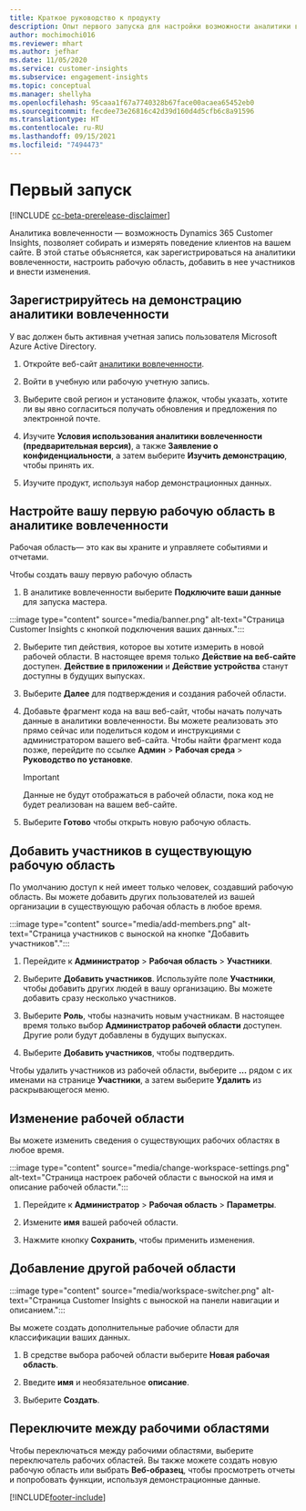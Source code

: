 ```yaml
---
title: Краткое руководство к продукту
description: Опыт первого запуска для настройки возможности аналитики вовлеченности.
author: mochimochi016
ms.reviewer: mhart
ms.author: jefhar
ms.date: 11/05/2020
ms.service: customer-insights
ms.subservice: engagement-insights
ms.topic: conceptual
ms.manager: shellyha
ms.openlocfilehash: 95caaa1f67a7740328b67face00acaea65452eb0
ms.sourcegitcommit: fecdee73e26816c42d39d160d4d5cfb6c8a91596
ms.translationtype: HT
ms.contentlocale: ru-RU
ms.lasthandoff: 09/15/2021
ms.locfileid: "7494473"
---
```

# <a name="first-run-experience"></a>Первый запуск

[!INCLUDE [cc-beta-prerelease-disclaimer](includes/cc-beta-prerelease-disclaimer.md)]

Аналитика вовлеченности — возможность Dynamics 365 Customer Insights, позволяет собирать и измерять поведение клиентов на вашем сайте. В этой статье объясняется, как зарегистрироваться на аналитики вовлеченности, настроить рабочую область, добавить в нее участников и внести изменения.

## <a name="sign-up-for-a-demo-of-engagement-insights"></a>Зарегистрируйтесь на демонстрацию аналитики вовлеченности

У вас должен быть активная учетная запись пользователя Microsoft Azure Active Directory. 

1. Откройте веб-сайт [аналитики вовлеченности](https://home.ci.ai.dynamics.com/app/engagement-insights). 

1. Войти в учебную или рабочую учетную запись.

1. Выберите свой регион и установите флажок, чтобы указать, хотите ли вы явно согласиться получать обновления и предложения по электронной почте.

1. Изучите **Условия использования аналитики вовлеченности (предварительная версия)**, а также **Заявление о конфиденциальности**, а затем выберите **Изучить демонстрацию**, чтобы принять их.

1. Изучите продукт, используя набор демонстрационных данных. 

## <a name="set-up-your-first-workspace-in-engagement-insights"></a>Настройте вашу первую рабочую область в аналитике вовлеченности

Рабочая область— это как вы храните и управляете событиями и отчетами.

Чтобы создать вашу первую рабочую область

1. В аналитике вовлеченности выберите **Подключите ваши данные** для запуска мастера. 

:::image type="content" source="media/banner.png" alt-text="Страница Customer Insights с кнопкой подключения ваших данных.":::

2. Выберите тип действия, которое вы хотите измерить в новой рабочей области. В настоящее время только **Действие на веб-сайте** доступен. **Действие в приложении** и **Действие устройства** станут доступны в будущих выпусках.

1. Выберите **Далее** для подтверждения и создания рабочей области.

1. Добавьте фрагмент кода на ваш веб-сайт, чтобы начать получать данные в аналитики вовлеченности. Вы можете реализовать это прямо сейчас или поделиться кодом и инструкциями с администратором вашего веб-сайта. Чтобы найти фрагмент кода позже, перейдите по ссылке **Админ** > **Рабочая среда** > **Руководство по установке**.

   > [!IMPORTANT]
   > Данные не будут отображаться в рабочей области, пока код не будет реализован на вашем веб-сайте.

1. Выберите **Готово** чтобы открыть новую рабочую область. 

## <a name="add-members-to-an-existing-workspace"></a>Добавить участников в существующую рабочую область

По умолчанию доступ к ней имеет только человек, создавший рабочую область. Вы можете добавить других пользователей из вашей организации в существующую рабочая область в любое время.

:::image type="content" source="media/add-members.png" alt-text="Страница участников с выноской на кнопке &quot;Добавить участников&quot;.":::

1. Перейдите к **Администратор** > **Рабочая область** > **Участники**.

2. Выберите **Добавить участников**. Используйте поле **Участники**, чтобы добавить других людей в вашу организацию. Вы можете добавить сразу несколько участников.

3. Выберите **Роль**, чтобы назначить новым участникам. В настоящее время только выбор **Администратор рабочей области** доступен. Другие роли будут добавлены в будущих выпусках.

4. Выберите **Добавить участников**, чтобы подтвердить.

Чтобы удалить участников из рабочей области, выберите **...** рядом с их именами на странице **Участники**, а затем выберите **Удалить** из раскрывающегося меню.

## <a name="edit-a-workspace"></a>Изменение рабочей области

Вы можете изменить сведения о существующих рабочих областях в любое время.

:::image type="content" source="media/change-workspace-settings.png" alt-text="Страница настроек рабочей области с выноской на имя и описание рабочей области.":::

1. Перейдите к **Администратор** > **Рабочая область** > **Параметры**.

1. Измените **имя** вашей рабочей области.

1. Нажмите кнопку **Сохранить**, чтобы применить изменения.

## <a name="add-another-new-workspace"></a>Добавление другой рабочей области

:::image type="content" source="media/workspace-switcher.png" alt-text="Страница Customer Insights с выноской на панели навигации и описанием.":::

Вы можете создать дополнительные рабочие области для классификации ваших данных.

1. В средстве выбора рабочей области выберите **Новая рабочая область**.

1. Введите **имя** и необязательное **описание**.

1. Выберите **Создать**.

## <a name="switch-between-workspaces"></a>Переключите между рабочими областями

Чтобы переключаться между рабочими областями, выберите переключатель рабочих областей. Вы также можете создать новую рабочую область или выбрать **Веб-образец**, чтобы просмотреть отчеты и попробовать функции, используя демонстрационные данные. 



[!INCLUDE[footer-include](../includes/footer-banner.md)]